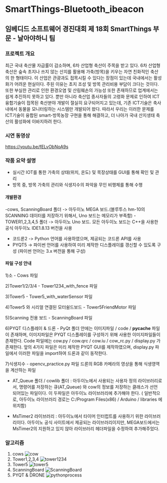 # SmartThings-Bluetooth_ibeacon

## 임베디드 소프트웨어 경진대회 제 18회 SmartThings 부문 - 날아야하니 팀



### 프로젝트 개요
최근 국내 축산물 자급률이 감소하며, 6차 산업형 축산이 주목을 받고 있다. 6차 산업형 축산은 숲속 초지나 쓰지 않는 산지를 활용해 가축(방목)을 키우는 자연 친화적인 축산의 한 형태이다. 이 산업은 관광과도 접목시킬 수 있다는 장점이 있는데 국내에서는 활성화가 어려운 현실이다. 주된 이유는 초지 조성 및 방목 관리비용 부담이 크다는 것이다. 또한 부실한 관리로 인한 환경오염 및 산림훼손의 가능성 또한 존재하므로 업계에서는 쉽게 추진하지 못하고 있다. 뿐만 아니라 축산업 종사자들의 고령화 문제로 인하여 ICT융합기술이 접목된 축산분야 개발이 절실히 요구되어지고 있는데, 기존 ICT기술은 축사 내에서 동물을 모니터링하는 시스템만 개발되어 왔다. 따라서 우리는 이러한 문제를 ICT기술이 융합된 smart-방목농장 구현을 통해 해결하고, 더 나아가 국내 산지생태 축산의 활성화에 이바지하려 한다. 

### 시연 동영상
https://youtu.be/fELvObNoA9s

### 작품 요약 설명
- 실시간 IOT를 통한 가축의 상태(위치, 온도) 및 목장상태를 GUI를 통해 확인 및 관리
- 방목 중, 방목 가축의 관리와 식생지수의 파악을 무인 비행체를 통해 수행

#### 개발환경
-cows, ScanningBoard 폴더 -> 아두이노 MEGA 보드.(블루투스 hm-10의 SCANNING 데이터를 저장하기 위해서, Uno 보드는 메모리가 부족함)
-TOWER1,2,3,4,5 폴더 -> 아두이노 Uno 보드. 모든 아두이노 보드는 C++을 사용한 공식 아두이노 IDE1.8.13 버전을 사용
-	코드론2 -> Python 언어를 사용하였으며, 제공되는 코드론 API를 사용
-	PYQT5 -> 파이썬 언어를 사용하여 미리 제작한 디스플레이를 갱신할 수 있도록 구성
(파이썬 언어는 3.x 버전을 통해 구성)

#### 파일 구성 안내
1)소 - Cows 파일


2)Tower1/2/3/4 - Tower1234_with_fence 파일


3)Tower5 - Tower5_with_waterSensor 파일


4)Tower5 와 시리얼 연결된 모터쉴드보드 - Tower5FriendMotor 파일


5)Scanning 전용 보드 - ScanningBoard 파일
	
	
6)PYQT 디스플레이 & 드론 - PyQt 폴더 안에는 이미지파일 / code / __pycache__ 파일이 존재하며, 이미지파일은 PYQT 디스플레이를 구성하기 위해 사용한 이미지파일들이 존재한다. Code 파일에는 cow.py / cow.qrc / cow.iu / cow_rc.py / display.py 가 존재한다. 앞의 4가지 파일은 미리 제작한 PYQT GUI를 제작하였으며, display.py 파일에서 이러한 파일을 import하여 드론과 같이 동작한다.

7)식생지수 - opencv_practice.py 파일
드론의 RGB 카메라의 영상을 통해 식생영역을 계산하는 파일 

* AT_Queue 폴더 / cowlib 폴더 : 아두이노에서 사용되는 사용자 정의 라이브러리로서, 명령어를 저장하는 큐(AT_Queue) 와 cow의 정보를 저장하는 클래스가 선언 되어있는 파일이다. 이 두파일은 아두이노 라이브러리에 추가해야 한다. ( 일반적으로, 아두이노 라이브러리 경로는 C:/Program Files(x86) / Arduino / libraries 에 위치함)


* MsTimer2 라이브러리 : 아두이노에서 타이머 인터럽트를 사용하기 위한 라이브러리이다. 아두이노 공식 사이트에서 제공되는 라이브러리이지만, MEGA보드에서는 MsTimer2의 지원하고 있지 않아 라이브러리 헤더파일을 수정하여 추가해주었다.

### 알고리즘
1. cows
![cow](https://user-images.githubusercontent.com/70446214/95673275-1c491c80-0be2-11eb-983a-d34f9e3f1ab1.png)
2. Tower1,2,3,4
![tower1234](https://user-images.githubusercontent.com/70446214/95673307-50bcd880-0be2-11eb-8571-8bd61dd1e45c.png)
3. Tower5
![tower5](https://user-images.githubusercontent.com/70446214/95673309-51556f00-0be2-11eb-8799-76f78fbde841.png)
4. ScanningBoard
![ScanningBoard](https://user-images.githubusercontent.com/70446214/95673312-52869c00-0be2-11eb-8ab4-226a23b8ec9c.png)
5. PYQT & DRONE
![pythonprocess](https://user-images.githubusercontent.com/70446214/95673313-53b7c900-0be2-11eb-8439-1907f8dbceaf.png)
